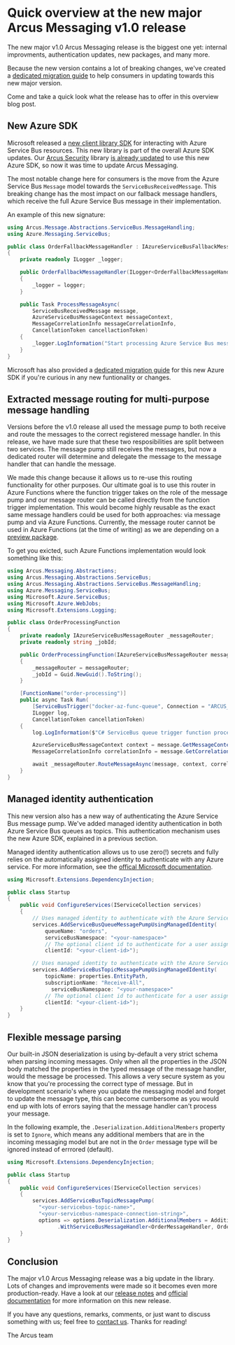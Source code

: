 # Quick overview at the new major Arcus Messaging v1.0 release
The new major v1.0 Arcus Messaging release is the biggest one yet: internal improvments, authentication updates, new packages, and many more.

Because the new version contains a lot of breaking changes, we've created a [dedicated migration guide](https://messaging.arcus-azure.net/guides/migration-guide-v1.0) to help consumers in updating towards this new major version.

Come and take a quick look what the release has to offer in this overview blog post.

## New Azure SDK
Microsoft released a [new client library SDK](https://github.com/Azure/azure-sdk-for-net/blob/main/sdk/servicebus/Azure.Messaging.ServiceBus/README.md) for interacting with Azure Service Bus resources. This new library is part of the overall Azure SDK updates. Our [Arcus Security](https://github.com/arcus-azure/arcus.security) library [is already updated](https://github.com/arcus-azure/arcus.security/issues/191) to use this new Azure SDK, so now it was time to update Arcus Messaging.

The most notable change here for consumers is the move from the Azure Service Bus `Message` model towards the `ServiceBusReceivedMessage`. This breaking change has the most impact on our fallback message handlers, which receive the full Azure Service Bus message in their implementation.

An example of this new signature:

```csharp
using Arcus.Message.Abstractions.ServiceBus.MessageHandling;
using Azure.Messaging.ServiceBus;

public class OrderFallbackMessageHandler : IAzureServiceBusFallbackMessageHandler
{
    private readonly ILogger _logger;

    public OrderFallbackMessageHandler(ILogger<OrderFallbackMessageHandler> logger)
    {
        _logger = logger;
    }

    public Task ProcessMessageAsync(
        ServiceBusReceivedMessage message,
        AzureServiceBusMessageContext messageContext,
        MessageCorrelationInfo messageCorrelationInfo,
        CancellationToken cancellactionToken)
    {
        _logger.LogInformation("Start processing Azure Service Bus message {MessageId}...", message.MessageId);
    }
}
```

Microsoft has also provided a [dedicated migration guide](https://github.com/Azure/azure-sdk-for-net/blob/main/sdk/servicebus/Azure.Messaging.ServiceBus/MigrationGuide.md) for this new Azure SDK if you're curious in any new funtionality or changes.

## Extracted message routing for multi-purpose message handling
Versions before the v1.0 release all used the message pump to both receive and route the messages to the correct registered message handler. In this release, we have made sure that these two resposibilities are split between two services. The message pump still receives the messages, but now a dedicated router will determine and delegate the message to the message handler that can handle the message.

We made this change because it allows us to re-use this routing functionality for other purposes. Our ultimate goal is to use this router in Azure Functions where the function trigger takes on the role of the message pump and our message router can be called directly from the function trigger implementation. This would become highly reusable as the exact same message handlers could be used for both approaches: via message pump and via Azure Functions. Currently, the message router cannot be used in Azure Functions (at the time of writing) as we are depending on a [preview package](https://www.nuget.org/packages/Microsoft.Azure.WebJobs.Extensions.ServiceBus/5.0.0-beta.5).

To get you exicted, such Azure Functions implementation would look something like this:

```csharp
using Arcus.Messaging.Abstractions;
using Arcus.Messaging.Abstractions.ServiceBus;
using Arcus.Messaging.Abstractions.ServiceBus.MessageHandling;
using Azure.Messaging.ServiceBus;
using Microsoft.Azure.ServiceBus;
using Microsoft.Azure.WebJobs;
using Microsoft.Extensions.Logging;

public class OrderProcessingFunction
{
    private readonly IAzureServiceBusMessageRouter _messageRouter;
    private readonly string _jobId;

    public OrderProcessingFunction(IAzureServiceBusMessageRouter messageRouter)
    {
        _messageRouter = messageRouter;
        _jobId = Guid.NewGuid().ToString();
    }

    [FunctionName("order-processing")]
    public async Task Run(
        [ServiceBusTrigger("docker-az-func-queue", Connection = "ARCUS_SERVICEBUS_CONNECTIONSTRING")] ServiceBusReceivedMessage message,
        ILogger log,
        CancellationToken cancellationToken)
    {
        log.LogInformation($"C# ServiceBus queue trigger function processed message: {message.MessageId}");

        AzureServiceBusMessageContext context = message.GetMessageContext(_jobId);
        MessageCorrelationInfo correlationInfo = message.GetCorrelationInfo();

        await _messageRouter.RouteMessageAsync(message, context, correlationInfo, cancellationToken);
    }
}
```

## Managed identity authentication
This new version also has a new way of authenticating the Azure Service Bus message pump. We've added managed identity authentication in both Azure Service Bus queues as topics. 
This authentication mechanism uses the new Azure SDK, explained in a previous section. 

Managed identity authentication allows us to use zero(!) secrets and fully relies on the automatically assigned identity to authenticate with any Azure service.
For more information, see the [offical Microsoft documentation](https://docs.microsoft.com/en-us/azure/active-directory/managed-identities-azure-resources/overview#how-a-user-assigned-managed-identity-works-with-an-azure-vm).

```csharp
using Microsoft.Extensions.DependencyInjection;

public class Startup
{
    public void ConfigureServices(IServiceCollection services)
    {
        // Uses managed identity to authenticate with the Azure Service Bus Queue:
        services.AddServiceBusQueueMessagePumpUsingManagedIdentity(
            queueName: "orders",
            serviceBusNamespace: "<your-namespace>"
            // The optional client id to authenticate for a user assigned managed identity.
            clientId: "<your-client-id>");

        // Uses managed identity to authenticate with the Azure Service Bus Topic:
        services.AddServiceBusTopicMessagePumpUsingManagedIdentity(
            topicName: properties.EntityPath,
            subscriptionName: "Receive-All", 
	          serviceBusNamespace: "<your-namespace>"
            // The optional client id to authenticate for a user assigned managed identity.
            clientId: "<your-client-id>");
    }
}
```

## Flexible message parsing
Our built-in JSON deserialization is using by-default a very strict schema when parsing incoming messages. Only when all the properties in the JSON body matched the properties in the typed message of the message handler, would the message be processed. This allows a very secure system as you know that you're processing the correct type of message. But in development scenario's where you update the messaging model and forget to update the message type, this can become cumbersome as you would end up with lots of errors saying that the message handler can't process your message.

In the following example, the `.Deserialization.AdditionalMembers` property is set to `Ignore`, which means any additional members that are in the incoming messaging model but are not in the `Order` message type will be ignored instead of errrored (default).

```csharp
using Microsoft.Extensions.DependencyInjection;

public class Startup
{
    public void ConfigureServices(IServiceCollection services)
    {
        services.AddServiceBusTopicMessagePump(
          "<your-servicebus-topic-name>", 
          "<your-servicebus-namespace-connection-string>", 
          options => options.Deserialization.AdditionalMembers = AdditionalMembersHandling.Ignore)
                .WithServiceBusMessageHandler<OrderMessageHandler, Order>();
    }
}
```

## Conclusion
The major v1.0 Arcus Messaging release was a big update in the library. Lots of changes and improvements were made so it becomes even more production-ready.
Have a look at our [release notes](https://github.com/arcus-azure/arcus.messaging/releases/tag/v1.0.0) and [official documentation](https://messaging.arcus-azure.net/) for more information on this new release.

If you have any questions, remarks, comments, or just want to discuss something with us; feel free to [contact us](https://github.com/arcus-azure/arcus.messaging/issues/new/choose).
Thanks for reading!

The Arcus team
